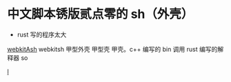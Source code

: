 # 中文脚本锈版贰点零的 sh（外壳）

* rust 写的程序太大

[webkitAsh](webkitAsh/) webkitsh 甲型外壳 甲型壳 甲壳。c++ 编写的 bin 调用 rust 编写的解释器 so

[l](l/)